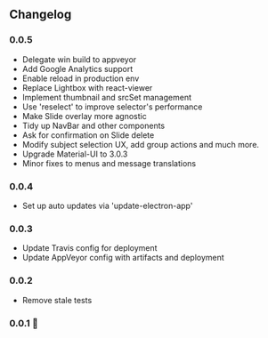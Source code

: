 ## Changelog

### 0.0.5
- Delegate win build to appveyor
- Add Google Analytics support
- Enable reload in production env
- Replace Lightbox with react-viewer
- Implement thumbnail and srcSet management
- Use 'reselect' to improve selector's performance
- Make Slide overlay more agnostic
- Tidy up NavBar and other components
- Ask for confirmation on Slide delete
- Modify subject selection UX, add group actions and much more.
- Upgrade Material-UI to 3.0.3
- Minor fixes to menus and message translations

### 0.0.4
- Set up auto updates via 'update-electron-app'

### 0.0.3
- Update Travis config for deployment
- Update AppVeyor config with artifacts and deployment

### 0.0.2
- Remove stale tests

### 0.0.1 :rocket:
